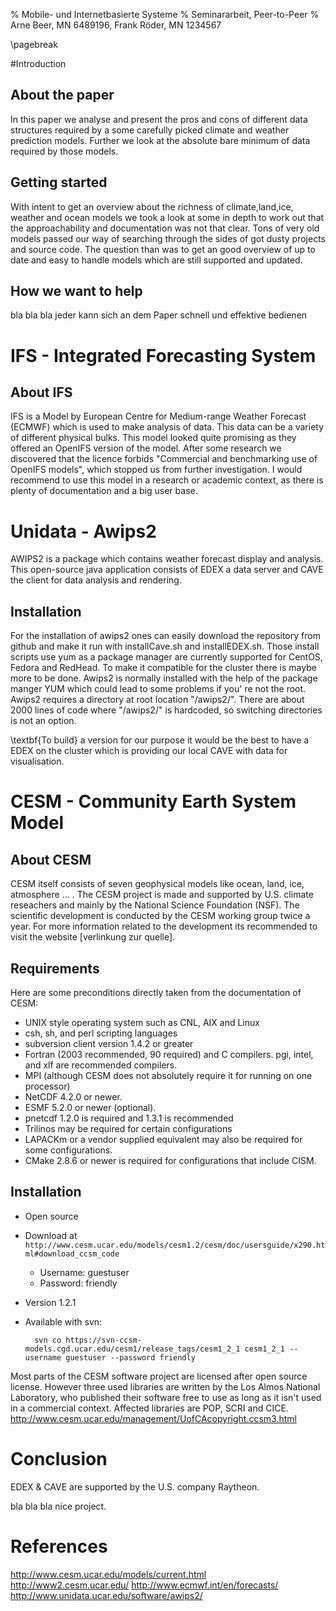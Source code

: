 % Mobile- und Internetbasierte Systeme
% Seminararbeit, Peer-to-Peer
% Arne Beer, MN 6489196, Frank Röder, MN 1234567

\pagebreak

#Introduction
## About the paper

In this paper we analyse and present the pros and cons of different data structures required by a some carefully picked climate and weather prediction models. Further we look at the absolute bare minimum of data required by those models.

## Getting started
With intent to get an overview about the richness of climate,land,ice, weather and ocean models we took a look at some in depth to work out that the approachability and documentation was not that clear. Tons of very old models passed our way of searching through the sides of got dusty projects and source code. The question than was to get an good overview of up to date and easy to handle models which are still supported and updated.

## How we want to help
bla bla bla jeder kann sich an dem Paper schnell und effektive bedienen

# IFS - Integrated Forecasting System

## About IFS
IFS is a Model by European Centre for Medium-range Weather Forecast (ECMWF) which is used to make analysis of data. This data can be a variety of different physical bulks. This model looked quite promising as they offered an OpenIFS version of the model. After some research we discovered that the licence forbids "Commercial and benchmarking use of OpenIFS models", which stopped us from further investigation. I would recommend to use this model in a research or academic context, as there is plenty of documentation and a big user base.


# Unidata - Awips2

AWIPS2 is a package which contains weather forecast display and analysis. This open-source java application consists of EDEX a data server and CAVE the client for data analysis and rendering. 

## Installation
For the installation of awips2 ones can easily download the repository from github and make it run with installCave.sh and installEDEX.sh. Those install scripts use yum as a package manager are currently supported for CentOS, Fedora and RedHead. To make it compatible for the cluster there is maybe more to be done. Awips2 is normally installed with the help of the package manger YUM which could lead to some problems if you' re not the root. 
Awips2 requires a directory at root location "/awips2/". There are about 2000 lines of code where "/awips2/" is hardcoded, so switching directories is not an option.

\textbf{To build} a version for our purpose it would be the best to have a EDEX on the cluster which is providing our local CAVE with data for visualisation.

# CESM - Community Earth System Model

## About CESM
CESM itself consists of seven geophysical models like ocean, land, ice, atmosphere ... . The CESM project is made and supported by U.S. climate reseachers and mainly by the National Science Foundation (NSF). The scientific development is conducted by the CESM working group twice a year. For more information related to the development its recommended to visit the website [verlinkung zur quelle].

## Requirements
Here are some preconditions directly taken from the documentation of CESM:

* UNIX style operating system such as CNL, AIX and Linux
* csh, sh, and perl scripting languages
* subversion client version 1.4.2 or greater
* Fortran (2003 recommended, 90 required) and C compilers. pgi, intel, and xlf are recommended compilers.
* MPI (although CESM does not absolutely require it for running on one processor)
* NetCDF 4.2.0 or newer.
* ESMF 5.2.0 or newer (optional).
* pnetcdf 1.2.0 is required and 1.3.1 is recommended
* Trilinos may be required for certain configurations
* LAPACKm or a vendor supplied equivalent may also be required for some configurations.
* CMake 2.8.6 or newer is required for configurations that include CISM.

## Installation
- Open source
- Download at `http://www.cesm.ucar.edu/models/cesm1.2/cesm/doc/usersguide/x290.html#download_ccsm_code`
    - Username: guestuser
    - Password: friendly
- Version 1.2.1
- Available with svn: 

        svn co https://svn-ccsm-models.cgd.ucar.edu/cesm1/release_tags/cesm1_2_1 cesm1_2_1 --username guestuser --password friendly


Most parts of the CESM software project are licensed after open source license. However three used libraries are written by the Los Almos National Laboratory, who published their software free to use as long as it isn't used in a commercial context. Affected libraries are POP, SCRI and CICE. http://www.cesm.ucar.edu/management/UofCAcopyright.ccsm3.html


# Conclusion
EDEX \& CAVE are supported by the U.S. company Raytheon.

bla bla bla nice project.

# References

http://www.cesm.ucar.edu/models/current.html
http://www2.cesm.ucar.edu/
http://www.ecmwf.int/en/forecasts/
http://www.unidata.ucar.edu/software/awips2/
